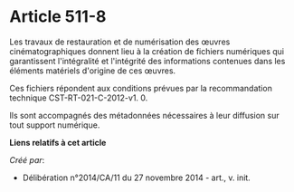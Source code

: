 # Article 511-8

Les travaux de restauration et de numérisation des œuvres cinématographiques donnent lieu à la création de fichiers
numériques qui garantissent l'intégralité et l'intégrité des informations contenues dans les éléments matériels d'origine de
ces œuvres. 

Ces fichiers répondent aux conditions prévues par la recommandation technique CST-RT-021-C-2012-v1. 0. 

Ils sont accompagnés des métadonnées nécessaires à leur diffusion sur tout support numérique.

**Liens relatifs à cet article**

_Créé par_:

  - Délibération n°2014/CA/11 du 27 novembre 2014 - art., v. init.
